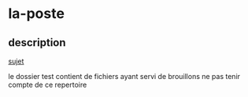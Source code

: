 # la-poste

## description
[sujet](https://simplonco.github.io/nanterre-p10-devdata/s1/python/projet/projet.html)

le dossier test contient de fichiers ayant servi de brouillons ne pas tenir compte de ce repertoire 